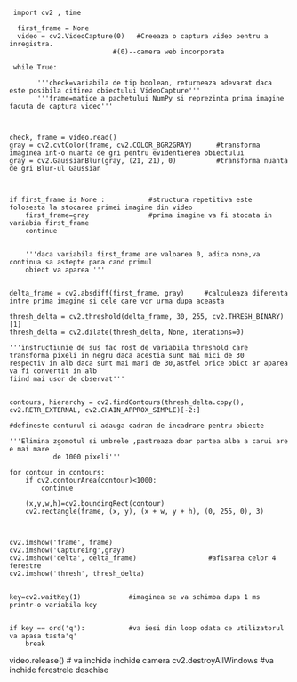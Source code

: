      import cv2 , time

      first_frame = None
      video = cv2.VideoCapture(0)   #Creeaza o captura video pentru a inregistra.
                              #(0)--camera web incorporata

     while True:

           '''check=variabila de tip boolean, returneaza adevarat daca este posibila citirea obiectului VideoCapture'''
           '''frame=matice a pachetului NumPy si reprezinta prima imagine facuta de captura video'''



    check, frame = video.read()
    gray = cv2.cvtColor(frame, cv2.COLOR_BGR2GRAY)      #transforma imaginea int-o nuanta de gri pentru evidentierea obiectului
    gray = cv2.GaussianBlur(gray, (21, 21), 0)          #transforma nuanta de gri Blur-ul Gaussian



    if first_frame is None :           #structura repetitiva este folosesta la stocarea primei imagine din video
        first_frame=gray               #prima imagine va fi stocata in variabia first_frame
        continue


        '''daca variabila first_frame are valoarea 0, adica none,va continua sa astepte pana cand primul 
        obiect va aparea '''


    delta_frame = cv2.absdiff(first_frame, gray)     #calculeaza diferenta intre prima imagine si cele care vor urma dupa aceasta

    thresh_delta = cv2.threshold(delta_frame, 30, 255, cv2.THRESH_BINARY)[1]
    thresh_delta = cv2.dilate(thresh_delta, None, iterations=0)

    '''instructiunie de sus fac rost de variabila threshold care transforma pixeli in negru daca acestia sunt mai mici de 30
    respectiv in alb daca sunt mai mari de 30,astfel orice obict ar aparea va fi convertit in alb
    fiind mai usor de observat'''


    contours, hierarchy = cv2.findContours(thresh_delta.copy(), cv2.RETR_EXTERNAL, cv2.CHAIN_APPROX_SIMPLE)[-2:]

    #defineste conturul si adauga cadran de incadrare pentru obiecte

    '''Elimina zgomotul si umbrele ,pastreaza doar partea alba a carui are e mai mare
               de 1000 pixeli'''

    for contour in contours:
        if cv2.contourArea(contour)<1000:
            continue

        (x,y,w,h)=cv2.boundingRect(contour)
        cv2.rectangle(frame, (x, y), (x + w, y + h), (0, 255, 0), 3)



    cv2.imshow('frame', frame)
    cv2.imshow('Captureing',gray)
    cv2.imshow('delta', delta_frame)                  #afisarea celor 4 ferestre
    cv2.imshow('thresh', thresh_delta)


    key=cv2.waitKey(1)            #imaginea se va schimba dupa 1 ms printr-o variabila key


    if key == ord('q'):           #va iesi din loop odata ce utilizatorul va apasa tasta'q'
        break

   video.release()                   # va inchide inchide camera
   cv2.destroyAllWindows             #va inchide ferestrele deschise





